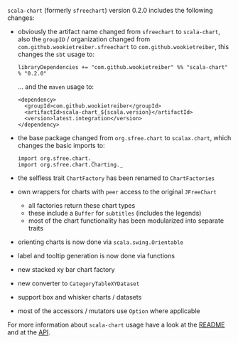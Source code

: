 `scala-chart` (formerly `sfreechart`) version 0.2.0 includes the following changes:

-   obviously the artifact name changed from `sfreechart` to `scala-chart`, also the `groupID` /
    organization changed from `com.github.wookietreiber.sfreechart` to `com.github.wookietreiber`,
    this changes the `sbt` usage to:

        libraryDependencies += "com.github.wookietreiber" %% "scala-chart" % "0.2.0"

    ... and the `maven` usage to:

        <dependency>
          <groupId>com.github.wookietreiber</groupId>
          <artifactId>scala-chart_${scala.version}</artifactId>
          <version>latest.integration</version>
        </dependency>

-   the base package changed from `org.sfree.chart` to `scalax.chart`, which changes the basic
    imports to:

        import org.sfree.chart._
        import org.sfree.chart.Charting._

-   the selfless trait `ChartFactory` has been renamed to `ChartFactories`
-   own wrappers for charts with `peer` access to the original `JFreeChart`
    -   all factories return these chart types
    -   these include a `Buffer` for `subtitles` (includes the legends)
    -   most of the chart functionality has been modularized into separate traits
-   orienting charts is now done via `scala.swing.Orientable`
-   label and tooltip generation is now done via functions
-   new stacked xy bar chart factory
-   new converter to `CategoryTableXYDataset`
-   support box and whisker charts / datasets
-   most of the accessors / mutators use `Option` where applicable


For more information about `scala-chart` usage have a look at the
[README](https://github.com/wookietreiber/scala-chart#readme) and at the
[API](http://wookietreiber.github.com/scala-chart/latest/api/index.html).
